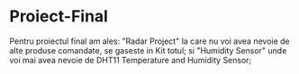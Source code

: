 # Proiect-Final

Pentru proiectul final am ales:
"Radar Project" la care nu voi avea nevoie de alte produse comandate, se gaseste in Kit totul;
si "Humidity Sensor" unde voi mai avea nevoie de DHT11 Temperature and Humidity Sensor;
